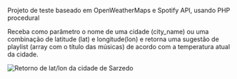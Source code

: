 Projeto de teste baseado em OpenWeatherMaps e Spotify API, usando PHP procedural

Receba como parâmetro o nome de uma cidade (city_name) ou uma combinação de latitude (lat) e longitude(lon) e retorna uma sugestão de playlist (array com o título das músicas) de acordo com a temperatura atual da cidade.

![Retorno de lat/lon da cidade de Sarzedo](http://bigbang.desenvolvedormatteus.com.br/bigbang.png)